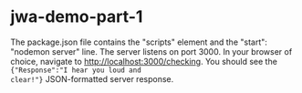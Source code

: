 # jwa-demo-part-1
The package.json file contains the "scripts" element and the "start": "nodemon server" line.
The server listens on port 3000.  In your browser of choice, navigate to <a href="http://localhost:3000/checking" target="_blank">http://localhost:3000/checking</a>.  You should see the <code>{"Response":"I hear you loud and clear!"}</code> JSON-formatted server response.
